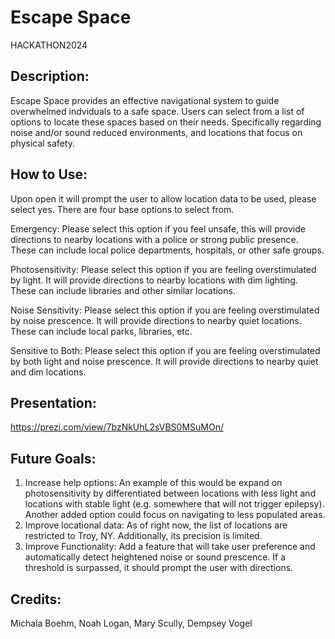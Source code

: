 # Escape Space
HACKATHON2024

## Description:
Escape Space provides an effective navigational system to guide overwhelmed indviduals to a safe space. Users can select from a list of options to locate these spaces based on their needs. Specifically regarding noise and/or sound reduced environments, and locations that focus on physical safety. 


## How to Use:
Upon open it will prompt the user to allow location data to be used, please select yes. There are four base options to select from.

  Emergency: Please select this option if you feel unsafe, this will provide directions to nearby locations with a police or strong public presence. These can include local police departments, hospitals, or other safe groups.

  Photosensitivity: Please select this option if you are feeling overstimulated by light. It will provide directions to nearby locations with dim lighting. These can include libraries and other similar locations.

  Noise Sensitivity: Please select this option if you are feeling overstimulated by noise prescence. It will provide directions to nearby quiet locations. These can include local parks, libraries, etc.

  Sensitive to Both: Please select this option if you are feeling overstimulated by both light and noise prescence. It will provide directions to nearby quiet and dim locations.


## Presentation: 
https://prezi.com/view/7bzNkUhL2sVBS0MSuMOn/


## Future Goals:
1. Increase help options: An example of this would be expand on photosensitivity by differentiated between locations with less light and locations with stable light (e.g. somewhere that will not trigger epilepsy). Another added option could focus on navigating to less populated areas.
2. Improve locational data: As of right now, the list of locations are restricted to Troy, NY. Additionally, its precision is limited.
3. Improve Functionality: Add a feature that will take user preference and automatically detect heightened noise or sound prescence. If a threshold is surpassed, it should prompt the user with directions.


## Credits:
Michala Boehm,
Noah Logan,
Mary Scully,
Dempsey Vogel

